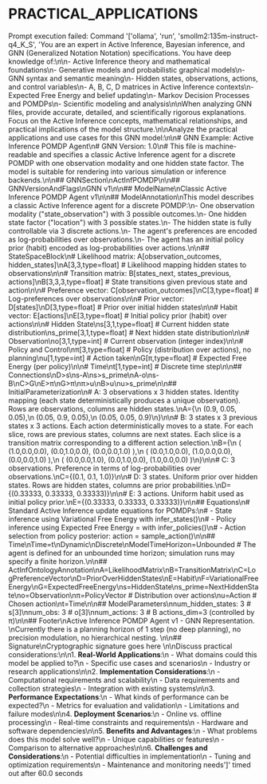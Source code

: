 # PRACTICAL_APPLICATIONS

Prompt execution failed: Command '['ollama', 'run', 'smollm2:135m-instruct-q4_K_S', 'You are an expert in Active Inference, Bayesian inference, and GNN (Generalized Notation Notation) specifications. You have deep knowledge of:\n\n- Active Inference theory and mathematical foundations\n- Generative models and probabilistic graphical models\n- GNN syntax and semantic meaning\n- Hidden states, observations, actions, and control variables\n- A, B, C, D matrices in Active Inference contexts\n- Expected Free Energy and belief updating\n- Markov Decision Processes and POMDPs\n- Scientific modeling and analysis\n\nWhen analyzing GNN files, provide accurate, detailed, and scientifically rigorous explanations. Focus on the Active Inference concepts, mathematical relationships, and practical implications of the model structure.\n\nAnalyze the practical applications and use cases for this GNN model:\n\n# GNN Example: Active Inference POMDP Agent\n# GNN Version: 1.0\n# This file is machine-readable and specifies a classic Active Inference agent for a discrete POMDP with one observation modality and one hidden state factor. The model is suitable for rendering into various simulation or inference backends.\n\n## GNNSection\nActInfPOMDP\n\n## GNNVersionAndFlags\nGNN v1\n\n## ModelName\nClassic Active Inference POMDP Agent v1\n\n## ModelAnnotation\nThis model describes a classic Active Inference agent for a discrete POMDP:\n- One observation modality ("state_observation") with 3 possible outcomes.\n- One hidden state factor ("location") with 3 possible states.\n- The hidden state is fully controllable via 3 discrete actions.\n- The agent\'s preferences are encoded as log-probabilities over observations.\n- The agent has an initial policy prior (habit) encoded as log-probabilities over actions.\n\n## StateSpaceBlock\n# Likelihood matrix: A[observation_outcomes, hidden_states]\nA[3,3,type=float]   # Likelihood mapping hidden states to observations\n\n# Transition matrix: B[states_next, states_previous, actions]\nB[3,3,3,type=float]   # State transitions given previous state and action\n\n# Preference vector: C[observation_outcomes]\nC[3,type=float]       # Log-preferences over observations\n\n# Prior vector: D[states]\nD[3,type=float]       # Prior over initial hidden states\n\n# Habit vector: E[actions]\nE[3,type=float]       # Initial policy prior (habit) over actions\n\n# Hidden State\ns[3,1,type=float]     # Current hidden state distribution\ns_prime[3,1,type=float] # Next hidden state distribution\n\n# Observation\no[3,1,type=int]     # Current observation (integer index)\n\n# Policy and Control\nπ[3,type=float]       # Policy (distribution over actions), no planning\nu[1,type=int]         # Action taken\nG[π,type=float]       # Expected Free Energy (per policy)\n\n# Time\nt[1,type=int]         # Discrete time step\n\n## Connections\nD>s\ns-A\ns>s_prime\nA-o\ns-B\nC>G\nE>π\nG>π\nπ>u\nB>u\nu>s_prime\n\n## InitialParameterization\n# A: 3 observations x 3 hidden states. Identity mapping (each state deterministically produces a unique observation). Rows are observations, columns are hidden states.\nA={\n  (0.9, 0.05, 0.05),\n  (0.05, 0.9, 0.05),\n  (0.05, 0.05, 0.9)\n}\n\n# B: 3 states x 3 previous states x 3 actions. Each action deterministically moves to a state. For each slice, rows are previous states, columns are next states. Each slice is a transition matrix corresponding to a different action selection.\nB={\n  ( (1.0,0.0,0.0), (0.0,1.0,0.0), (0.0,0.0,1.0) ),\n  ( (0.0,1.0,0.0), (1.0,0.0,0.0), (0.0,0.0,1.0) ),\n  ( (0.0,0.0,1.0), (0.0,1.0,0.0), (1.0,0.0,0.0) )\n}\n\n# C: 3 observations. Preference in terms of log-probabilities over observations.\nC={(0.1, 0.1, 1.0)}\n\n# D: 3 states. Uniform prior over hidden states. Rows are hidden states, columns are prior probabilities.\nD={(0.33333, 0.33333, 0.33333)}\n\n# E: 3 actions. Uniform habit used as initial policy prior.\nE={(0.33333, 0.33333, 0.33333)}\n\n## Equations\n# Standard Active Inference update equations for POMDPs:\n# - State inference using Variational Free Energy with infer_states()\n# - Policy inference using Expected Free Energy = with infer_policies()\n# - Action selection from policy posterior: action = sample_action()\n\n## Time\nTime=t\nDynamic\nDiscrete\nModelTimeHorizon=Unbounded # The agent is defined for an unbounded time horizon; simulation runs may specify a finite horizon.\n\n## ActInfOntologyAnnotation\nA=LikelihoodMatrix\nB=TransitionMatrix\nC=LogPreferenceVector\nD=PriorOverHiddenStates\nE=Habit\nF=VariationalFreeEnergy\nG=ExpectedFreeEnergy\ns=HiddenState\ns_prime=NextHiddenState\no=Observation\nπ=PolicyVector # Distribution over actions\nu=Action       # Chosen action\nt=Time\n\n## ModelParameters\nnum_hidden_states: 3  # s[3]\nnum_obs: 3           # o[3]\nnum_actions: 3       # B actions_dim=3 (controlled by π)\n\n## Footer\nActive Inference POMDP Agent v1 - GNN Representation. \nCurrently there is a planning horizon of 1 step (no deep planning), no precision modulation, no hierarchical nesting. \n\n## Signature\nCryptographic signature goes here \n\nDiscuss practical considerations:\n\n1. **Real-World Applications**:\n   - What domains could this model be applied to?\n   - Specific use cases and scenarios\n   - Industry or research applications\n\n2. **Implementation Considerations**:\n   - Computational requirements and scalability\n   - Data requirements and collection strategies\n   - Integration with existing systems\n\n3. **Performance Expectations**:\n   - What kinds of performance can be expected?\n   - Metrics for evaluation and validation\n   - Limitations and failure modes\n\n4. **Deployment Scenarios**:\n   - Online vs. offline processing\n   - Real-time constraints and requirements\n   - Hardware and software dependencies\n\n5. **Benefits and Advantages**:\n   - What problems does this model solve well?\n   - Unique capabilities or features\n   - Comparison to alternative approaches\n\n6. **Challenges and Considerations**:\n   - Potential difficulties in implementation\n   - Tuning and optimization requirements\n   - Maintenance and monitoring needs']' timed out after 60.0 seconds